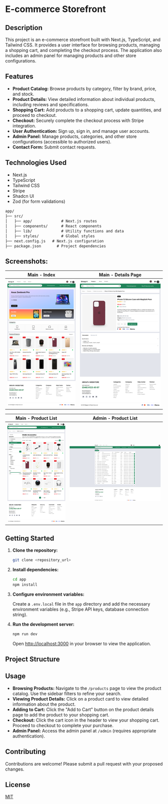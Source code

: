 # E-commerce Storefront

## Description

This project is an e-commerce storefront built with Next.js, TypeScript, and Tailwind CSS. It provides a user interface for browsing products, managing a shopping cart, and completing the checkout process. The application also includes an admin panel for managing products and other store configurations.

## Features

- **Product Catalog:** Browse products by category, filter by brand, price, and stock.
- **Product Details:** View detailed information about individual products, including reviews and specifications.
- **Shopping Cart:** Add products to a shopping cart, update quantities, and proceed to checkout.
- **Checkout:** Securely complete the checkout process with Stripe integration.
- **User Authentication:** Sign up, sign in, and manage user accounts.
- **Admin Panel:** Manage products, categories, and other store configurations (accessible to authorized users).
- **Contact Form:** Submit contact requests.

## Technologies Used

- Next.js
- TypeScript
- Tailwind CSS
- Stripe
- Shadcn UI
- Zod (for form validations)

```
app/
├── src/
│   ├── app/             # Next.js routes
│   ├── components/      # React components
│   ├── lib/             # Utility functions and data
│   ├── styles/          # Global styles
├── next.config.js   # Next.js configuration
├── package.json       # Project dependencies
```

## Screenshots:

Main - Index             |  Main - Details Page
:-------------------------:|:-------------------------:
![Index page](readme/main/index.png)  |  ![Details Page](readme/main/image.png)

Main - Product List             |  Admin - Product List
:-------------------------:|:-------------------------:
![Product List](readme/main/product-list.png) | ![Admin - Product List](readme/admin/list.png)

## Getting Started

1.  **Clone the repository:**

    ```bash
    git clone <repository_url>
    ```

2.  **Install dependencies:**

    ```bash
    cd app
    npm install
    ```

3.  **Configure environment variables:**

    Create a `.env.local` file in the `app` directory and add the necessary environment variables (e.g., Stripe API keys, database connection string).

4.  **Run the development server:**

    ```bash
    npm run dev
    ```

    Open [http://localhost:3000](http://localhost:3000) in your browser to view the application.

## Project Structure


## Usage

- **Browsing Products:** Navigate to the `/products` page to view the product catalog. Use the sidebar filters to refine your search.
- **Viewing Product Details:** Click on a product card to view detailed information about the product.
- **Adding to Cart:** Click the "Add to Cart" button on the product details page to add the product to your shopping cart.
- **Checkout:** Click the cart icon in the header to view your shopping cart. Proceed to checkout to complete your purchase.
- **Admin Panel:** Access the admin panel at `/admin` (requires appropriate authentication).

## Contributing

Contributions are welcome! Please submit a pull request with your proposed changes.

## License

[MIT](LICENSE)
